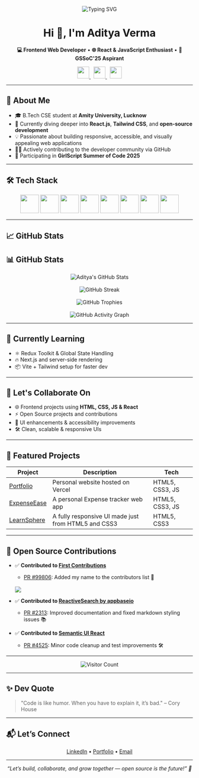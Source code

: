 <p align="center">
  <img src="https://readme-typing-svg.demolab.com?font=Fira+Code&pause=1000&center=true&vCenter=true&width=435&lines=Hi+%F0%9F%91%8B%2C+I'm+Aditya+Verma;Frontend+Developer+from+India;React+%26+JavaScript+Enthusiast;GSSoC'25+Aspirant;Let's+build+something+cool!" alt="Typing SVG" />
</p>

<h1 align="center">Hi 👋, I'm Aditya Verma</h1>

<p align="center">
  <b>💻 Frontend Web Developer</b> • <b>🌐 React & JavaScript Enthusiast</b> • <b>🚀 GSSoC'25 Aspirant</b>
</p>

<p align="center">
  <a href="https://www.linkedin.com/in/aditya-verma-034619296/" target="_blank">
    <img src="https://img.shields.io/badge/LinkedIn-0077B5?style=for-the-badge&logo=linkedin&logoColor=white" height="32"/>
  </a>
  &nbsp;
  <a href="https://my-digital-portfolio-pi.vercel.app" target="_blank">
    <img src="https://img.shields.io/badge/Portfolio-000000?style=for-the-badge&logo=vercel&logoColor=white" height="32"/>
  </a>
  &nbsp;
  <a href="mailto:vermaaditya448192@gmail.com" target="_blank">
    <img src="https://img.shields.io/badge/Gmail-D14836?style=for-the-badge&logo=gmail&logoColor=white" height="32"/>
  </a>
</p>

---

## 🚀 About Me

- 🎓 B.Tech CSE student at **Amity University, Lucknow**
- 🌱 Currently diving deeper into **React.js**, **Tailwind CSS**, and **open-source development**
- 💡 Passionate about building responsive, accessible, and visually appealing web applications
- 👨‍💻 Actively contributing to the developer community via GitHub
- 🌟 Participating in **GirlScript Summer of Code 2025**

---

## 🛠️ Tech Stack

<p align="center">
  <img src="https://cdn.jsdelivr.net/gh/devicons/devicon/icons/html5/html5-original.svg" width="50" />
  <img src="https://cdn.jsdelivr.net/gh/devicons/devicon/icons/css3/css3-original.svg" width="50" />
  <img src="https://cdn.jsdelivr.net/gh/devicons/devicon/icons/javascript/javascript-original.svg" width="50" />
  <img src="https://cdn.jsdelivr.net/gh/devicons/devicon/icons/react/react-original.svg" width="50" />
  <img src="https://www.vectorlogo.zone/logos/tailwindcss/tailwindcss-icon.svg" width="50" />
  <img src="https://www.vectorlogo.zone/logos/git-scm/git-scm-icon.svg" width="50" />
  <img src="https://img.icons8.com/ios-filled/50/ffffff/github.png" width="50" />
  <img src="https://cdn.jsdelivr.net/gh/devicons/devicon/icons/vscode/vscode-original.svg" width="50" />
</p>

---

## 📈 GitHub Stats

## 📊 GitHub Stats

<p align="center">
  <!-- GitHub Stats -->
  <img src="https://github-readme-stats.vercel.app/api?username=Aditya-githubbb&show_icons=true&theme=radical&count_private=true&include_all_commits=true&t=1" alt="Aditya's GitHub Stats" />
  <br /><br />

  <!-- GitHub Streak -->
  <img src="https://github-readme-streak-stats.herokuapp.com?user=Aditya-githubbb&theme=radical&t=1" alt="GitHub Streak" />
  <br /><br />

  <!-- GitHub Trophies -->
  <img src="https://github-profile-trophy.vercel.app/?username=Aditya-githubbb&theme=radical&no-frame=true&row=1&column=6" alt="GitHub Trophies" />
  <br /><br />

  <!-- GitHub Activity Graph -->
  <img src="https://github-readme-activity-graph.cyclic.app/graph?username=Aditya-githubbb&theme=react-dark&area=true&hide_border=true" alt="GitHub Activity Graph" />
</p>



---

## 🧠 Currently Learning

- ⚛️ Redux Toolkit & Global State Handling  
- 🔥 Next.js and server-side rendering  
- 📦 Vite + Tailwind setup for faster dev  

---

## 🤝 Let's Collaborate On

- 🌐 Frontend projects using **HTML, CSS, JS & React**
- ⚡ Open Source projects and contributions
- 🧠 UI enhancements & accessibility improvements
- 🛠 Clean, scalable & responsive UIs

---

## 🚀 Featured Projects

| Project | Description | Tech |
|--------|-------------|------|
| [Portfolio](https://github.com/Aditya-githubbb/my-digital-portfolio) | Personal website hosted on Vercel | HTML5, CSS3, JS  |
| [ExpenseEase](https://github.com/Aditya-githubbb/LearnSphere-using-HTML-and-CSS-) | A personal Expense tracker web app | HTML5, CSS3, JS |
| [LearnSphere](https://github.com/Aditya-githubbb/ExpenseEase-using-HTML-CSS-and-JavaScript) | A fully responsive UI made just from HTML5 and CSS3 | HTML5, CSS3 |

---

## 🧩 Open Source Contributions

- ✅ **Contributed to [First Contributions](https://github.com/firstcontributions/first-contributions)**
  - [PR #99806](https://github.com/firstcontributions/first-contributions/pull/99806): Added my name to the contributors list 🎉
  <br/>
  <img src="https://img.shields.io/badge/First%20PR-Merged-brightgreen?style=flat-square&logo=github" />

- ✅ **Contributed to [ReactiveSearch by appbaseio](https://github.com/appbaseio/reactivesearch)**
  - [PR #2313](https://github.com/appbaseio/reactivesearch/pull/2313): Improved documentation and fixed markdown styling issues 📚

- ✅ **Contributed to [Semantic UI React](https://github.com/Semantic-Org/Semantic-UI-React)**
  - [PR #4525](https://github.com/Semantic-Org/Semantic-UI-React/pull/4525): Minor code cleanup and test improvements 🛠️

---
<p align="center">
  <img src="https://visitor-badge.laobi.icu/badge?page_id=Aditya-githubbb.Aditya-githubbb" alt="Visitor Count" />
</p>

---

## ✨ Dev Quote

> "Code is like humor. When you have to explain it, it’s bad." – Cory House

---

## 📬 Let’s Connect

<p align="center">
  <a href="https://linkedin.com/in/aditya-verma-034619296" target="_blank">LinkedIn</a> •
  <a href="https://my-digital-portfolio-pi.vercel.app" target="_blank">Portfolio</a> •
  <a href="mailto:vermaaditya448192@gmail.com">Email</a>
</p>

---

<p align="center">
  <i>“Let’s build, collaborate, and grow together — open source is the future!” 🚀</i>
</p>
